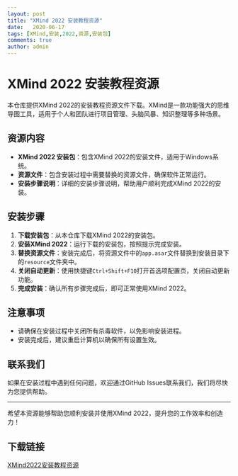 ```yaml
---
layout: post
title: "XMind 2022 安装教程资源"
date:   2020-06-17
tags: [XMind,安装,2022,资源,安装包]
comments: true
author: admin
---
```

# XMind 2022 安装教程资源

本仓库提供XMind 2022的安装教程资源文件下载。XMind是一款功能强大的思维导图工具，适用于个人和团队进行项目管理、头脑风暴、知识整理等多种场景。

## 资源内容

- **XMind 2022 安装包**：包含XMind 2022的安装文件，适用于Windows系统。
- **资源文件**：包含安装过程中需要替换的资源文件，确保软件正常运行。
- **安装步骤说明**：详细的安装步骤说明，帮助用户顺利完成XMind 2022的安装。

## 安装步骤

1. **下载安装包**：从本仓库下载XMind 2022的安装包。
2. **安装XMind 2022**：运行下载的安装包，按照提示完成安装。
3. **替换资源文件**：安装完成后，将资源文件中的`app.asar`文件替换到安装目录下的`resource`文件夹中。
4. **关闭自动更新**：使用快捷键`Ctrl+Shift+F10`打开首选项配置页，关闭自动更新功能。
5. **完成安装**：确认所有步骤完成后，即可正常使用XMind 2022。

## 注意事项

- 请确保在安装过程中关闭所有杀毒软件，以免影响安装进程。
- 安装完成后，建议重启计算机以确保所有设置生效。

## 联系我们

如果在安装过程中遇到任何问题，欢迎通过GitHub Issues联系我们，我们将尽快为您提供帮助。

---

希望本资源能够帮助您顺利安装并使用XMind 2022，提升您的工作效率和创造力！

## 下载链接

[XMind2022安装教程资源](https://pan.quark.cn/s/e73a19050e2c)